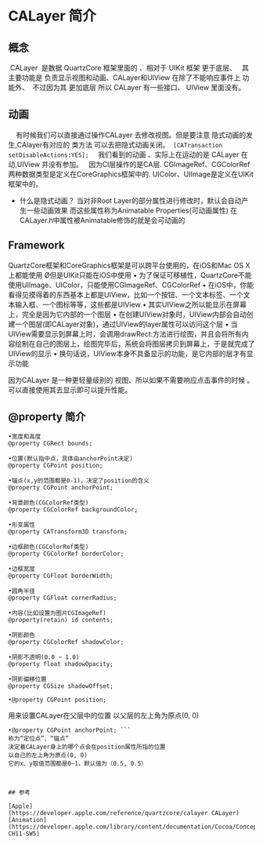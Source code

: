 #  CALayer 简介

## 概念

 CALayer  是数据 QuartzCore 框架里面的 、相对于 UIKit 框架 更于底层、   其主要功能是 负责显示视图和动画、CALayer和UIView 在除了不能响应事件上 功能外、  不过因为其 更加底层 所以 CALayer 有一些接口、 UIView 里面没有。 
 
## 动画
 
   有时候我们可以直接通过操作CALayer 去修改视图。但是要注意 隐式动画的发生,CAlayer有对应的 类方法 可以去把隐式动画关闭。
 ```[CATransaction setDisableActions:YES]; ```
   我们看到的动画 、实际上在运动的是 CALayer 在动,UIView 并没有参加。 
   因为CI层操作的是CA层. CGImageRef、CGColorRef两种数据类型是定义在CoreGraphics框架中的.
UIColor、UIImage是定义在UIKit框架中的。

- 什么是隐式动画？
当对非Root Layer的部分属性进行修改时，默认会自动产生一些动画效果
而这些属性称为Animatable Properties(可动画属性)
在CALayer.h中属性被Animatable修饰的就是会可动画的

## Framework

   QuartzCore框架和CoreGraphics框架是可以跨平台使用的，在iOS和Mac OS X上都能使用
Ø但是UIKit只能在iOS中使用
 • 为了保证可移植性，QuartzCore不能使用UIImage、UIColor，只能使用CGImageRef、CGColorRef
• 在iOS中，你能看得见摸得着的东西基本上都是UIView，比如一个按钮、一个文本标签、一个文本输入框、一个图标等等，这些都是UIView
 • 其实UIView之所以能显示在屏幕上，完全是因为它内部的一个图层
 • 在创建UIView对象时，UIView内部会自动创建一个图层(即CALayer对象)，通过UIView的layer属性可以访问这个层
 • 当UIView需要显示到屏幕上时，会调用drawRect:方法进行绘图，并且会将所有内容绘制在自己的图层上，绘图完毕后，系统会将图层拷贝到屏幕上，于是就完成了UIView的显示
 • 换句话说，UIView本身不具备显示的功能，是它内部的层才有显示功能 

   因为CALayer 是一种更轻量级别的 视图、所以如果不需要响应点击事件的时候 。可以直接使用其去显示即可以提升性能。
   
   ##  @property 简介
   
   ```
•宽度和高度
@property CGRect bounds;  

•位置(默认指中点，具体由anchorPoint决定)
@property CGPoint position; 

•锚点(x,y的范围都是0-1)，决定了position的含义
@property CGPoint anchorPoint; 

•背景颜色(CGColorRef类型)
@property CGColorRef backgroundColor; 

•形变属性
@property CATransform3D transform; 

•边框颜色(CGColorRef类型)
@property CGColorRef borderColor; 

•边框宽度
@property CGFloat borderWidth; 

•圆角半径
@property CGFloat cornerRadius; 

•内容(比如设置为图片CGImageRef)
@property(retain) id contents; 

•阴影颜色
@property CGColorRef shadowColor; 

•阴影不透明(0.0 ~ 1.0) 
@property float shadowOpacity; 

•阴影偏移位置
@property CGSize shadowOffset; 

•@property CGPoint position; 
```
用来设置CALayer在父层中的位置
以父层的左上角为原点(0, 0)
```
•@property CGPoint anchorPoint; ```
称为“定位点”、“锚点”
决定着CALayer身上的哪个点会在position属性所指的位置
以自己的左上角为原点(0, 0)
它的x、y取值范围都是0~1，默认值为（0.5, 0.5） 



## 参考

[Apple](https://developer.apple.com/reference/quartzcore/calayer CALayer)
[Animation](https://developer.apple.com/library/content/documentation/Cocoa/Conceptual/CoreAnimation_guide/AnimatableProperties/AnimatableProperties.html#//apple_ref/doc/uid/TP40004514-CH11-SW5)


